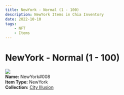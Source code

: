 ```yaml
---
title: NewYork - Normal (1 - 100)
description: NewYork Items in Chia Inventory
date: 2022-10-10
tags:
    - NFT
    - Items
---
```


# NewYork - Normal (1 - 100)
<div class="item_thumbnail">
<img loading="lazy" src="https://4hzqcofvcmmoajbzzlymbhcx5h6izvpsjqchlvfmmziec7cln3ka.arweave.net/4fMBOLUTGOAkOcrwwJxX6fyM1fJMBHXUrGZQQXxLbtQ"><br/>
<div><strong>Name:</strong> NewYork#008</div>
<div><strong>Item Type:</strong> NewYork</div>
<div><strong>Collection:</strong> <a href="https://www.spacescan.io/xch/nft/collection/col1lend2dcn558km4wcwta4xnkfv3xpcmlp9kyt0m909emvfxechlyqdl5ndg">City Illusion</a></div>
</div>

